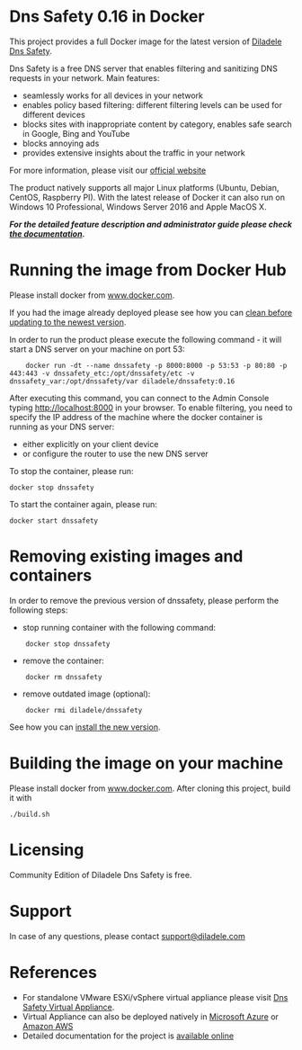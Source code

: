 Dns Safety 0.16 in Docker
=======================================

This project provides a full Docker image for the latest version of [Diladele Dns Safety](https://dnssafety.diladele.com/).

Dns Safety is a free DNS server that enables filtering and sanitizing DNS requests in your network.
Main features:
 * seamlessly works for all devices in your network
 * enables policy based filtering: different filtering levels can be used for different devices
 * blocks sites with inappropriate content by category, enables safe search in Google, Bing and YouTube
 * blocks annoying ads
 * provides extensive insights about the traffic in your network

For more information, please visit our [official website](https://dnssafety.diladele.com/)

The product natively supports all major Linux platforms (Ubuntu, Debian, CentOS, Raspberry PI). With the latest release of Docker it can also run on Windows 10 Professional, Windows Server 2016 and Apple MacOS X.

***For the detailed feature description and administrator guide please check [the documentation](https://dnssafety.diladele.com/docs/).***

# Running the image from Docker Hub

Please install docker from www.docker.com.

If you had the image already deployed please see how you can [clean before updating to the newest version](#removing-existing-images-and-containers).

In order to run the product please execute the following command - it will start a DNS server on your machine on port 53:
```
    docker run -dt --name dnssafety -p 8000:8000 -p 53:53 -p 80:80 -p 443:443 -v dnssafety_etc:/opt/dnssafety/etc -v dnssafety_var:/opt/dnssafety/var diladele/dnssafety:0.16
```
After executing this command, you can connect to the Admin Console typing [http://localhost:8000](http://localhost:8000) in your browser. To enable filtering, you need to specify the IP address of the machine where the docker container is running as your DNS server:
 * either explicitly on your client device
 * or configure the router to use the new DNS server 

To stop the container, please run:

    docker stop dnssafety

To start the container again, please run:

    docker start dnssafety

# Removing existing images and containers

In order to remove the previous version of dnssafety, please perform the following steps:
  * stop running container with the following command:
```
    docker stop dnssafety
```

  * remove the container:
```
    docker rm dnssafety
```

  * remove outdated image (optional):
```
    docker rmi diladele/dnssafety
```
See how you can [install the new version](#running-the-image-from-docker-hub).

# Building the image on your machine

Please install docker from www.docker.com. After cloning this project, build it with

    ./build.sh


# Licensing

Community Edition of Diladele Dns Safety is free.

# Support

In case of any questions, please contact [support@diladele.com](mailto:support@diladele.com?subject=[GitHub]%20Dns%20Safety%20Question)

# References

* For standalone VMware ESXi/vSphere virtual appliance please visit [Dns Safety Virtual Appliance](https://dnssafety.diladele.com/download.html).
* Virtual Appliance can also be deployed natively in [Microsoft Azure](https://azuremarketplace.microsoft.com/en-us/marketplace/apps/diladele.dnsfilter) or [Amazon AWS](https://aws.amazon.com/marketplace/pp/B083M59WBH)
* Detailed documentation for the project is [available online](https://dnssafety.diladele.com/docs/)
